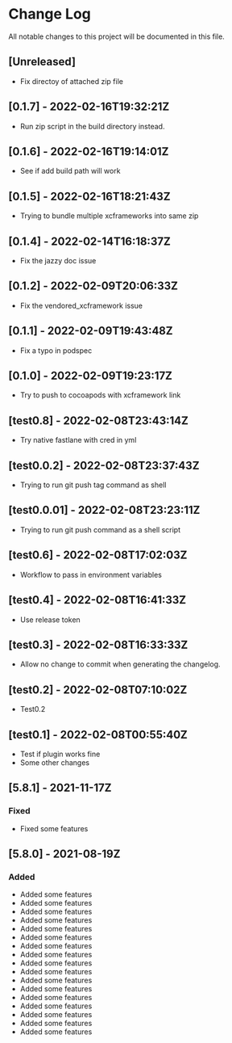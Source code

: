 # Change Log

All notable changes to this project will be documented in this file.

## [Unreleased]
- Fix directoy of attached zip file
## [0.1.7] - 2022-02-16T19:32:21Z
- Run zip script in the build directory instead.
## [0.1.6] - 2022-02-16T19:14:01Z
- See if add build path will work
## [0.1.5] - 2022-02-16T18:21:43Z
- Trying to bundle multiple xcframeworks into same zip
## [0.1.4] - 2022-02-14T16:18:37Z
- Fix the jazzy doc issue

## [0.1.2] - 2022-02-09T20:06:33Z
- Fix the vendored_xcframework issue

## [0.1.1] - 2022-02-09T19:43:48Z
- Fix a typo in podspec
## [0.1.0] - 2022-02-09T19:23:17Z
- Try to push to cocoapods with xcframework link
## [test0.8] - 2022-02-08T23:43:14Z
- Try native fastlane with cred in yml
## [test0.0.2] - 2022-02-08T23:37:43Z
- Trying to run git push tag command as shell
## [test0.0.01] - 2022-02-08T23:23:11Z
- Trying to run git push command as a shell script

## [test0.6] - 2022-02-08T17:02:03Z
- Workflow to pass in environment variables

## [test0.4] - 2022-02-08T16:41:33Z
- Use release token
## [test0.3] - 2022-02-08T16:33:33Z
- Allow no change to commit when generating the changelog.

## [test0.2] - 2022-02-08T07:10:02Z
- Test0.2

## [test0.1] - 2022-02-08T00:55:40Z
- Test if plugin works fine
- Some other changes    

## [5.8.1] - 2021-11-17Z

### Fixed

- Fixed some features

## [5.8.0] - 2021-08-19Z

### Added

- Added some features
- Added some features
- Added some features
- Added some features
- Added some features
- Added some features
- Added some features
- Added some features
- Added some features
- Added some features
- Added some features
- Added some features
- Added some features
- Added some features
- Added some features
- Added some features
- Added some features
